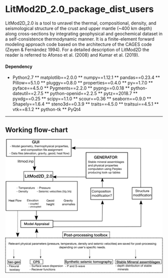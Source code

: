 # LitMod2D_2.0_package_dist_users
LitMod2D_2.0 is a tool  to unravel the thermal, compositional, density, and seismological structure of the crust and upper mantle (~400 km depth) along cross-sections by integrating geophysical and geochemical dataset in a self-consistence thermodynamic manner. It is a finite-element forward modeling approach code based on the architecture of the CAGES code (Zeyen & Fernàndez 1994). For a detailed description of LitMod2D the reader is referred to Afonso et al. (2008) and Kumar et al. (2019).


#### Dependency
* Python2.7
** matplotlib==2.0.0
** numpy==1.12.1
** pandas==0.23.4
** Pillow==5.1.0
** pluggy==0.8.0
** properties==0.4.0
** py==1.7.0
** pyface==4.5.0
** Pygments==2.2.0
** pypng==0.0.18
** python-dateutil==2.7.5
** python-openid==2.2.5
** pytz==2018.7
** pyxdg==0.25
** scipy==1.1.0
** scour==0.36
** seaborn==0.9.0
** Shapely==1.6.4
** steno3d==0.3.9
** traits==4.5.0
** traitsui==4.5.1
** vtk==8.1.2 
** python-tk
** PyQt4

---
## Working flow-chart
![Earthquake back-projection method](https://github.com/ajay6763/LitMod2D_2.0_package_dist_users/blob/master/GUI/Images/LitMod_scheme_new.png)

